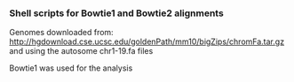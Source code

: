### Shell scripts for Bowtie1 and Bowtie2 alignments

Genomes downloaded from:  
http://hgdownload.cse.ucsc.edu/goldenPath/mm10/bigZips/chromFa.tar.gz and using the autosome chr1-19.fa files


Bowtie1 was used for the analysis
